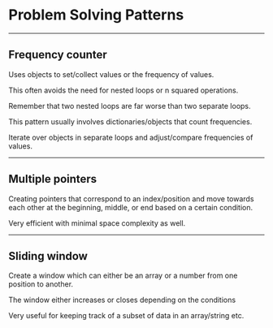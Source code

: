 # Problem Solving Patterns

---
## Frequency counter

Uses objects to set/collect values or the frequency of values.

This often avoids the need for nested loops or n squared operations.

Remember that two nested loops are far worse than two separate loops.

This pattern usually involves dictionaries/objects that count frequencies.

Iterate over objects in separate loops and adjust/compare frequencies of values.

---
## Multiple pointers

Creating pointers that correspond to an index/position and move towards each other at the beginning, middle, or end based on a certain condition.

Very efficient with minimal space complexity as well.

---
## Sliding window

Create a window which can either be an array or a number from one position to another.

The window either increases or closes depending on the conditions

Very useful for keeping track of a subset of data in an array/string etc.
